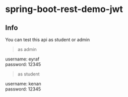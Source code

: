 # spring-boot-rest-demo-jwt

## Info

You can test this api as student or admin

> as admin

username: eyraf \
password: 12345

> as student

username: kenan \
password: 12345
